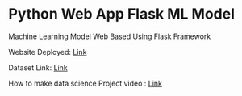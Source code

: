 # Python Web App Flask ML Model
Machine Learning Model Web Based Using Flask Framework

Website Deployed: <a href = "https://housespricepredictions.herokuapp.com/">Link</a>

Dataset Link:     <a href = "https://www.kaggle.com/aariyan101/usa-housingcsv">Link</a>

How to make data science Project video : <a href = "https://www.youtube.com/watch?v=D6fM08kIhA4&t=606s">Link</a>

